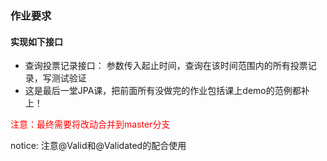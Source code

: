 ### 作业要求


#### 实现如下接口
* 查询投票记录接口：
    参数传入起止时间，查询在该时间范围内的所有投票记录，写测试验证
* 这是最后一堂JPA课，把前面所有没做完的作业包括课上demo的范例都补上！

<span style="color: red"> 注意：最终需要将改动合并到master分支 </span> 

notice: 注意@Valid和@Validated的配合使用
